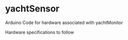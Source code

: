 # yachtSensor
Arduino Code for hardware associated with yachtMonitor

Hardware specifications to follow
